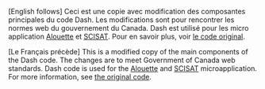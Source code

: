 [English follows]
Ceci est une copie avec modification des composantes principales du code Dash. Les modifications sont pour rencontrer les normes web du gouvernement du Canada. Dash est utilisé pour les micro application [Alouette](https://github.com/asc-csa/AlouetteApp) et [SCISAT](https://github.com/asc-csa/Scisat-App).
Pour en savoir plus, voir [le code original](https://github.com/plotly/dash-core-components).

[Le Français précède]
This is a modified copy of the main components of the Dash code. The changes are to meet Government of Canada web standards. Dash code is used for the [Alouette](https://github.com/asc-csa/AlouetteApp) and [SCISAT](https://github.com/asc-csa/Scisat-App) microapplication.
For more information, see [the original code](https://github.com/plotly/dash-core-components).
